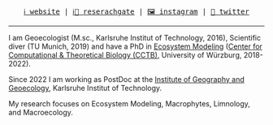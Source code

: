 <!--
**AnneLew/AnneLew** is a ✨ _special_ ✨ repository because its `README.md` (this file) appears on your GitHub profile.

Here are some ideas to get you started:

- 🔭 I’m currently working on ...
- 🌱 I’m currently learning ...
- 👯 I’m looking to collaborate on ...
- 🤔 I’m looking for help with ...
- 💬 Ask me about ...
- 📫 How to reach me: ...
- 😄 Pronouns: ...
- ⚡ Fun fact: ...
-->

<p align="center">
  <samp>
    <a href=https://www.ifgg.kit.edu>ℹ️ website</a> |
    <a href=https://www.researchgate.net/profile/Anne-Lewerentz>ℹ🤿 reserachgate</a> |
    <a href=https://www.instagram.com/bio.diver.sity/>🖼️ instagram</a> |
    <a href=https://twitter.com/AnneLwr>💬 twitter</a>
  </samp>
</p>

---

I am Geoecologist (M.sc., Karlsruhe Institut of Technology, 2016), Scientific diver (TU Munich, 2019) and have a PhD in [Ecosystem Modeling](https://www.biozentrum.uni-wuerzburg.de/cctb/research/ecosystem-modeling/) ([Center for Computational & Theoretical Biology (CCTB)](https://www.biozentrum.uni-wuerzburg.de/cctb/cctb/), University of Würzburg, 2018-2022). 

Since 2022 I am working as PostDoc at the [Institute of Geography and Geoecology](https://www.ifgg.kit.edu/), Karlsruhe Institut of Technology. 

My research focuses on Ecosystem Modeling, Macrophytes, Limnology, and Macroecology.
